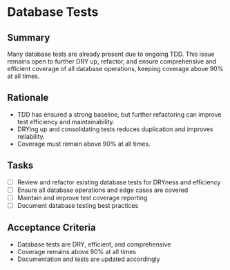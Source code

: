 # Database Tests

## Summary
Many database tests are already present due to ongoing TDD. This issue remains open to further DRY up, refactor, and ensure comprehensive and efficient coverage of all database operations, keeping coverage above 90% at all times.

## Rationale
- TDD has ensured a strong baseline, but further refactoring can improve test efficiency and maintainability.
- DRYing up and consolidating tests reduces duplication and improves reliability.
- Coverage must remain above 90% at all times.

## Tasks
- [ ] Review and refactor existing database tests for DRYness and efficiency
- [ ] Ensure all database operations and edge cases are covered
- [ ] Maintain and improve test coverage reporting
- [ ] Document database testing best practices

## Acceptance Criteria
- Database tests are DRY, efficient, and comprehensive
- Coverage remains above 90% at all times
- Documentation and tests are updated accordingly 